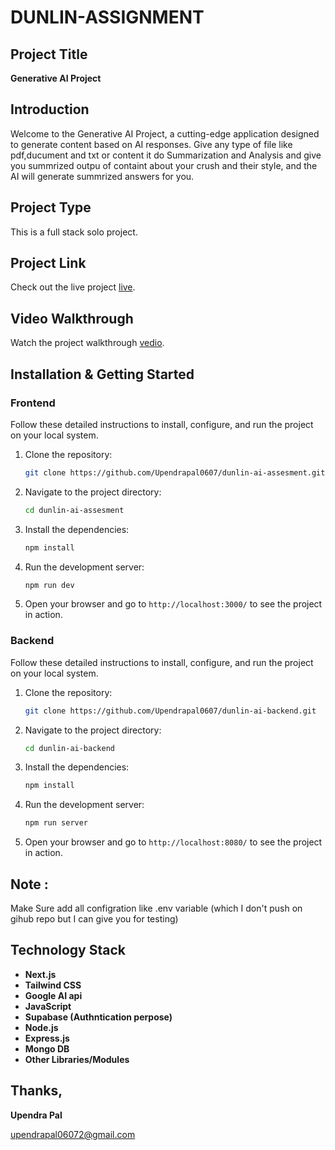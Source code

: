 # DUNLIN-ASSIGNMENT

## Project Title
**Generative AI Project**

## Introduction
Welcome to the Generative AI Project, a cutting-edge application designed to generate content based on AI responses. Give any type  of file like pdf,ducument and txt or content it do Summarization and Analysis and give you summrized outpu of containt about your crush and their style, and the AI will generate summrized answers for you.

## Project Type
This is a full stack solo project.

## Project Link
Check out the live project [live](https://dunlin-ai-assesment.vercel.app/).

## Video Walkthrough
Watch the project walkthrough [vedio](https://drive.google.com/file/d/1Gho_XnrunyRrfWC2R5FZA8g3VM1ZJZaX/view?usp=sharing).

## Installation & Getting Started
### Frontend
Follow these detailed instructions to install, configure, and run the project on your local system.

1. Clone the repository:
    ```bash
    git clone https://github.com/Upendrapal0607/dunlin-ai-assesment.git
    ```

2. Navigate to the project directory:
    ```bash
    cd dunlin-ai-assesment
    ```

3. Install the dependencies:
    ```bash
    npm install
    ```

4. Run the development server:
    ```bash
    npm run dev
    ```

5. Open your browser and go to `http://localhost:3000/` to see the project in action.

### Backend
Follow these detailed instructions to install, configure, and run the project on your local system.

1. Clone the repository:
    ```bash
    git clone https://github.com/Upendrapal0607/dunlin-ai-backend.git
    ```

2. Navigate to the project directory:
    ```bash
    cd dunlin-ai-backend
    ```

3. Install the dependencies:
    ```bash
    npm install
    ```

4. Run the development server:
    ```bash
    npm run server
    ```

5. Open your browser and go to `http://localhost:8080/` to see the project in action.

## Note :
Make Sure add all configration like .env variable (which I don't push on gihub repo but I can give you for testing)

## Technology Stack
- **Next.js**
- **Tailwind CSS**
- **Google AI api**
- **JavaScript**
- **Supabase (Authntication perpose)**
- **Node.js**
- **Express.js**
- **Mongo DB**
- **Other Libraries/Modules**

## Thanks,
**Upendra Pal**

[upendrapal06072@gmail.com](mailto:upendrapal06072@gmail.com)
